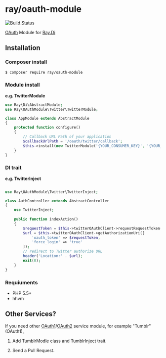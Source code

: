 ray/oauth-module
================

[![Build Status](https://travis-ci.org/ray-di/Ray.OAuthModule.svg?branch=master)](https://travis-ci.org/ray-di/Ray.OAuthModule)

[OAuth](https://github.com/Lusitanian/PHPoAuthLib) Module for [Ray.Di](https://github.com/ray-di/Ray.Di)

## Installation

### Composer install

```bash
$ composer require ray/oauth-module
```
 
### Module install

**e.g. TwitterModule**

```php
use Ray\Di\AbstractModule;
use Ray\OAuthModule\Twitter\TwitterModule;

class AppModule extends AbstractModule
{
	protected function configure()
	{
		// Callback URL Path of your application
		$callbackUrlPath = '/oauth/twitter/callback';
		$this->install(new TwitterModule('{YOUR_CONSUMER_KEY}', '{YOUR_CONSUMER_SECRET}', $callbackUrlPath);
	}
}

```
### DI trait

**e.g. TwitterInject**

```php

use Ray\OAuthModule\Twitter\TwitterInject;

class AuthController extends AbstractController
{
    use TwitterInject;
    
    public function indexAction()
    {
        $requestToken = $this->twitterOAuthClient->requestRequestToken()->getRequestToken();
        $url = $this->twitterOAuthClient->getAuthorizationUri([
            'oauth_token' => $requestToken,
            'force_login' => 'true'
        ]);
        // redirect to Twitter authorize URL
        header('Location:' . $url);
        exit(0);
    }
}

```

### Requiuments

 * PHP 5.5+
 * hhvm
 
## Other Services?

If you need other [OAuth1](https://github.com/Lusitanian/PHPoAuthLib/tree/master/src/OAuth/OAuth1/Service)/[OAuth2](https://github.com/Lusitanian/PHPoAuthLib/tree/master/src/OAuth/OAuth2/Service) service module, for example "Tumblr" (OAuth1), 

1. Add TumblrModle class and TumblrInject trait.

1. Send a Pull Request.
